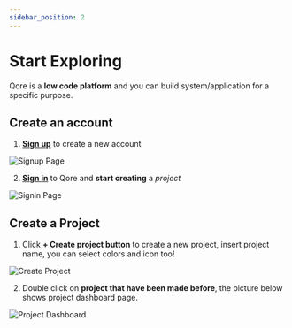 ```yaml
---
sidebar_position: 2
---
```


# Start Exploring

Qore is a **low code platform** and you can build system/application for a specific purpose.

## Create an account

1. **[Sign up](https://qore-admin.paralabs.io/register/form)** to create a new account

![Signup Page](/img/documentation/qore/qore-regis.png)

2. **[Sign in](https://qore-admin.paralabs.io/login)** to Qore and **start creating** a _project_

![Signin Page](/img/documentation/qore/qore-signin.png)

## Create a Project

1. Click **+ Create project button** to create a new project, insert project name, you can select colors and icon too!

![Create Project](/img/documentation/qore/qore-new-project.png)

2. Double click on **project that have been made before**, the picture below shows project dashboard page.

![Project Dashboard](/img/documentation/qore/qore-dashboard.png)
